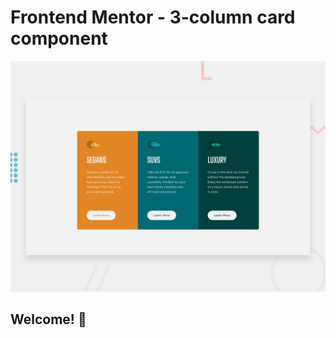 # Frontend Mentor - 3-column card component

![Design preview for the 3-column preview card component coding challenge](./design/desktop-preview.jpg)

## Welcome! 👋

